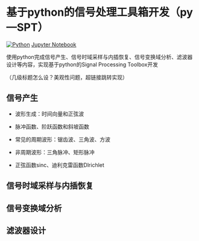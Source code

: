 # 基于python的信号处理工具箱开发（py—SPT）
[![Python](https://img.shields.io/badge/python-3.9-blue)](https://docs.python.org/zh-cn/3.9/)
[Jupyter Notebook](https://jupyter.org/)

使用python完成信号产生、信号时域采样与内插恢复、信号变换域分析、滤波器设计等内容，实现基于python的Signal Processing Toolbox开发

（几级标题怎么设？美观性问题，超链接跳转实现）
## 信号产生

- 波形生成：时间向量和正弦波

- 脉冲函数、阶跃函数和斜坡函数

- 常见的周期波形：锯齿波、三角波、方波

- 非周期波形：三角脉冲、矩形脉冲

- 正弦函数sinc、迪利克雷函数Dlrichlet



## 信号时域采样与内插恢复

## 信号变换域分析

## 滤波器设计
